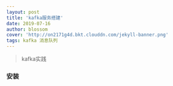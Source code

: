```yaml
---
layout: post
title: 'kafka服务搭建'
date: 2019-07-16
author: blossom
cover: 'http://on2171g4d.bkt.clouddn.com/jekyll-banner.png'
tags: kafka 消息队列
---
```


> kafka实践

### 安装

